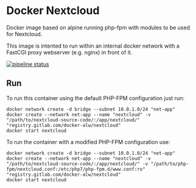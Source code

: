 # Docker Nextcloud

Docker image based on alpine running php-fpm with modules to be used for Nextcloud.

This image is intented to run within an internal docker network with a FastCGI proxy webserver (e.g. nginx) in front of it.

[![pipeline status](https://gitlab.com/docker-alw/nextcloud/badges/main/pipeline.svg)](https://gitlab.com/docker-alw/nextcloud/-/commits/main)

## Run

To run this container using the default PHP-FPM configuration just run:
```
docker network create -d bridge --subnet 10.0.1.0/24 "net-app"
docker create --network net-app --name "nextcloud" -v "/path/to/nextcloud-source-code/:/app/nextcloud/" "registry.gitlab.com/docker-alw/nextcloud"
docker start nextcloud
```

To run the container with a modified PHP-FPM configuration use:
```
docker network create -d bridge --subnet 10.0.1.0/24 "net-app"
docker create --network net-app --name "nextcloud" -v "/path/to/nextcloud-source-code/:/app/nextcloud/" -v "/path/to/php-fpm/nextcloud.conf:/etc/php7/php-fpm.d/www.conf:ro" "registry.gitlab.com/docker-alw/nextcloud"
docker start nextcloud
```
